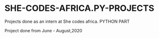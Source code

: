 # SHE-CODES-AFRICA.PY-PROJECTS
Projects done as an intern at She codes africa. PYTHON  PART

Project done from June - August,2020
